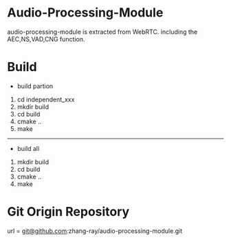 # Audio-Processing-Module
audio-processing-module is extracted from WebRTC.
including the AEC,NS,VAD,CNG function.

# Build
- build partion
1. cd independent_xxx
2. mkdir build
3. cd build
4. cmake ..
5. make
---
- build all
1. mkdir build
2. cd build
3. cmake ..
4. make

# Git Origin Repository
url = git@github.com:zhang-ray/audio-processing-module.git



